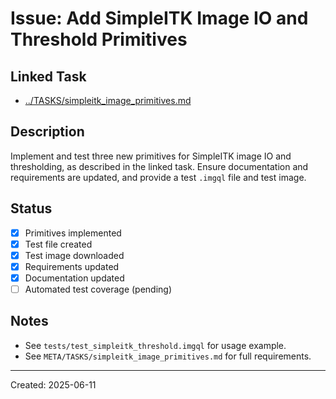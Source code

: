 # Issue: Add SimpleITK Image IO and Threshold Primitives

## Linked Task
- [../TASKS/simpleitk_image_primitives.md](../TASKS/simpleitk_image_primitives.md)

## Description
Implement and test three new primitives for SimpleITK image IO and thresholding, as described in the linked task. Ensure documentation and requirements are updated, and provide a test `.imgql` file and test image.

## Status
- [x] Primitives implemented
- [x] Test file created
- [x] Test image downloaded
- [x] Requirements updated
- [x] Documentation updated
- [ ] Automated test coverage (pending)

## Notes
- See `tests/test_simpleitk_threshold.imgql` for usage example.
- See `META/TASKS/simpleitk_image_primitives.md` for full requirements.

---
Created: 2025-06-11

